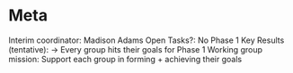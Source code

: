 # Meta

Interim coordinator: Madison Adams
Open Tasks?: No
Phase 1 Key Results (tentative): → Every group hits their goals for Phase 1
Working group mission: Support each group in forming + achieving their goals